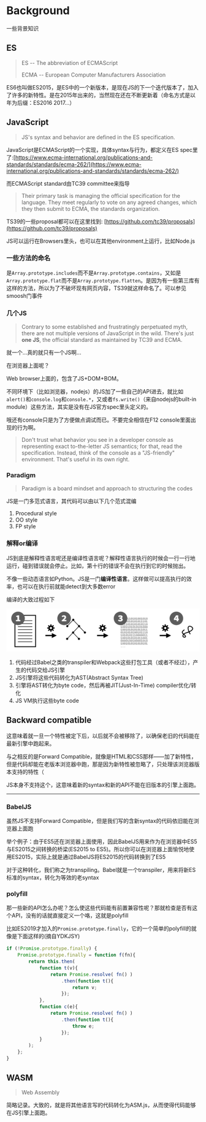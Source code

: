 # Background

一些背景知识

## ES

> ES -- The abbreviation of ECMAScript
>
> ECMA -- European Computer Manufacturers Association

ES6也叫做ES2015，是ES中的一个新版本，是现在JS的下一个迭代版本了，加入了许多的新特性。是在2015年出来的，当然现在还在不断更新着（命名方式是以年为后缀：ES2016 2017...）

## JavaScript

> JS's syntax and behavior are defined in the ES specification.

JavaScript是ECMAScript的一个实现，具体syntax与行为，都定义在ES spec里了:[https://www.ecma-international.org/publications-and-standards/standards/ecma-262/](https://www.ecma-international.org/publications-and-standards/standards/ecma-262/)

而ECMAScript standard由TC39 committee来指导

> Their primary task is managing the official specification for the language. They meet regularly to vote on any agreed changes, which they then submit to ECMA, the standards organization.

TS39的一些proposal都可以在这里找到: [https://github.com/tc39/proposals](https://github.com/tc39/proposals)

JS可以运行在Browsers里头，也可以在其他environment上运行，比如Node.js

### 一些方法的命名

是`Array.prototype.includes`而不是`Array.prototype.contains`，又如是`Array.prototype.flat`而不是`Array.prototype.flatten`。是因为有一些第三库有这样的方法，所以为了不破坏现有网页内容，TS39就这样命名了。可以参见smoosh门事件

### 几个JS

> Contrary to some established and frustratingly perpetuated myth, there are not multiple versions of JavaScript in the wild. There's just **one JS**, the official standard as maintained by TC39 and ECMA.

就一个...真的就只有一个JS啊...

在浏览器上面呢？

Web browser上面的，包含了JS+DOM+BOM。

不同环境下（比如浏览器，nodejs）的JS加了一些自己的API进去，就比如`alert()`和`console.log`和`console.*`，又或者`fs.write()`（来自nodejs的built-in module）这些方法，其实是没有在JS官方spec里头定义的。

哦还有console只是为了方便做点调试而已。不要完全相信在F12 console里面出现的行为啊。

> Don't trust what behavior you see in a developer console as representing exact to-the-letter JS semantics; for that, read the specification. Instead, think of the console as a "JS-friendly" environment. That's useful in its own right.

### Paradigm

> Paradigm is a board mindset and approach to structuring the codes

JS是一门多范式语言，其代码可以由以下几个范式混编

1. Procedural style
2. OO style
3. FP style

### 解释or编译

JS到底是解释性语言呢还是编译性语言呢？解释性语言执行的时候会一行一行地运行，碰到错误就会停止。比如，第十行的错误不会在执行到它的时候抛出。

不像一些动态语言如Python。JS是一门**编译性语言**。这样做可以提高执行的效率，也可以在执行前就能detect到大多数error

编译的大致过程如下

![pipeline](./images/JS-compiling-pipeline.png)

1. 代码经过Babel之类的transpiler和Webpack这些打包工具（或者不经过），产生的代码交给JS引擎
2. JS引擎将这些代码转化为AST(Abstract Syntax Tree)
3. 引擎将AST转化为byte code，然后再被JIT(Just-In-Time) compiler优化/转化
4. JS VM执行这些byte code

## Backward compatible

这意味着就一旦一个特性被定下后，以后就不会被移除了，以确保老旧的代码能在最新引擎中跑起来。

与之相反的是Forward Compatible，就像是HTML和CSS那样——加了新特性，但是代码却能在老版本浏览器中跑，那是因为新特性被忽略了，只处理该浏览器版本支持的特性（

JS本身不支持这个，这意味着新的syntax和新的API不能在旧版本的引擎上面跑。

---

### BabelJS

虽然JS不支持Forward Compatible，但是我们写的含新syntax的代码依旧能在浏览器上面跑

举个例子：由于ES5还在浏览器上面使用，因此BabelJS用来作为在浏览器中ES5与ES2015之间转换的桥梁(ES2015 to ES5)。所以你可以在浏览器上面愉悦地使用ES2015，实际上就是通过BabelJS将ES2015的代码转换到了ES5

对于这种转化，我们称之为transpiling。Babel就是一个transpiler，用来将新ES标准的syntax，转化为等效的老syntax

### polyfill

那一些新的API怎么办呢？怎么使这些代码能有前置兼容性呢？那就检查是否有这个API，没有的话就直接定义一个咯，这就是polyfill

比如ES2019才加入的`Promise.prototype.finally`，它的一个简单的polyfill的就像是下面这样的(摘自YDKJSY)

```javascript
if (!Promise.prototype.finally) {
    Promise.prototype.finally = function f(fn){
        return this.then(
            function t(v){
                return Promise.resolve( fn() )
                    .then(function t(){
                        return v;
                    });
            },
            function c(e){
                return Promise.resolve( fn() )
                    .then(function t(){
                        throw e;
                    });
            }
        );
    };
}
```

## WASM

> Web Assembly

简略记录。大致的，就是将其他语言写的代码转化为ASM.js，从而使得代码能够在JS引擎上面跑。
